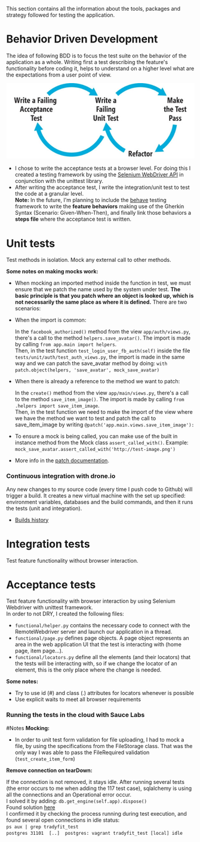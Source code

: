 This section contains all the information about the tools, packages and strategy followed for testing the application.

# Behavior Driven Development
The idea of following BDD is to focus the test suite on the behavior of the application as a whole.
Writing first a test describing the feature's functionality before coding it, helps to understand on a higher level what are the expectations from a user point of view.

![BDD cycle](img/bdd_cycle.jpg)

- I chose to write the acceptance tests at a browser level. For doing this I created a testing framework by using the [Selenium WebDriver API](http://selenium.googlecode.com/git/docs/api/py/api.html) in conjunction with the unittest library.
- After writing the acceptance test, I write the integration/unit test to test the code at a granular level.  
__Note:__ In the future, I'm planning to include the [behave](https://pythonhosted.org/behave) testing framework to write the __feature behaviors__ making use of the Gherkin Syntax (Scenario: Given-When-Then), and finally link those behaviors a __steps file__ where the acceptance test is written.

# Unit tests
Test methods in isolation. Mock any external call to other methods.

__Some notes on making mocks work:__  
- When mocking an imported method inside the function in test, we must ensure that we patch the name used by the system under test. __The basic principle is that you patch where an object is looked up, which is not necessarily the same place as where it is defined.__ There are two scenarios:   

- When the import is common:  

    In the ``facebook_authorized()`` method from the view ``app/auth/views.py``, there's a call to the method ``helpers.save_avatar()``. The import is made by calling ``from app.main import helpers``.  
    Then, in the test function ``test_login_user_fb_auth(self)`` inside the file ``tests/unit/auth/test_auth_views.py``, the import is made in the same way and we can patch the save_avatar method by doing: ``with patch.object(helpers, 'save_avatar', mock_save_avatar)``  

  
- When there is already a reference to the method we want to patch:  

    In the ``create()`` method from the view ``app/main/views.py``, there's a call to the method ``save_item_image()``. The import is made by calling ``from .helpers import save_item_image``.  
    Then, in the test function we need to make the import of the view where we have the method we want to test and patch the call to save_item_image by writing ``@patch('app.main.views.save_item_image'):``  

- To ensure a mock is being called, you can make use of the built in instance method from the Mock class ``assert_called_with()``. Example: ``mock_save_avatar.assert_called_with('http://test-image.png')``  
  
- More info in the [patch documentation](http://mock.readthedocs.org/en/latest/patch.html#where-to-patch).  


<h3> Continuous integration with drone.io</h3>
Any new changes to my source code (every time I push code to Github) will trigger a build. It creates a new virtual machine with the set up specified: environment variables, databases and the build commands, and then it runs the tests (unit and integration).

- [Builds history](https://drone.io/github.com/rosariomgomez/tradyfit)

# Integration tests  
Test feature functionality without browser interaction.

# Acceptance tests
Test feature functionality with browser interaction by using Selenium Webdriver with unittest framework.  
In order to not DRY, I created the following files:  
- ```functional/helper.py``` contains the necessary code to connect with the RemoteWebdriver server and launch our application in a thread.  
- ```functional/page.py``` defines page objects. A page object represents an area in the web application UI that the test is interacting with (home page, item page...).  
- ```functional/locators.py``` define all the elements (and their locators) that the tests will be interacting with, so if we change the locator of an element, this is the only place where the change is needed.  

__Some notes:__  
  - Try to use id (#) and class (.) attributes for locators whenever is possible  
  - Use explicit waits to meet all browser requirements

<h3>Running the tests in the cloud with Sauce Labs</h3>

#Notes
__Mocking:__  
- In order to unit test form validation for file uploading, I had to mock a file, by using the specifications from the FileStorage class. That was the only way I was able to pass the FileRequired validation (``test_create_item_form``)  

__Remove connection on tearDown:__  

If the connection is not removed, it stays idle. After running several tests (the error occurs to me when adding the 117 test case), sqlalchemy is using all the connections and an Operational error occur.  
I solved it by adding: ``db.get_engine(self.app).dispose()``  
Found solution [here](http://stackoverflow.com/questions/18291180/flask-unittest-and-sqlalchemy-using-all-connections)  
I confirmed it by checking the process running during test execution, and found several open connections in idle status:  
``ps aux | grep tradyfit_test``  
``postgres 31101  [..]  postgres: vagrant tradyfit_test [local] idle``